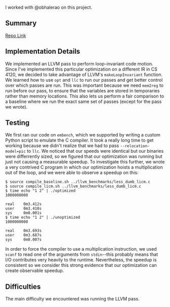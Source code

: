 I worked with @obhalerao on this project.

## Summary

[Repo Link]()

## Implementation Details

We implemented an LLVM pass to perform loop-invariant code motion. Since I've implemented this particular optimization on a different IR in CS 4120, we decided to take advantage of LLVM's `makeLoopInvariant` function. We learned how to use `opt` and `llc` to run our passes and get better control over which passes are run. This was important because we need `mem2reg` to run before our pass, to ensure that the variables are stored in temporaries rather than memory locations. This also lets us perform a fair comparison to a baseline where we run the exact same set of passes (except for the pass we wrote).

## Testing

We first ran our code on `embench`, which we supported by writing a custom Python script to emulate the C compiler. It took a really long time to get working because we didn't realize that we had to pass `--relocation-model=pic` to `llc`. We noticed that our speeds were identical but our binaries were differrently sized, so we figured that our optimization was running but just not causing a measurable speedup. To investigate this further, we wrote a very contrived C program in which our optimization hoists a multiplication out of the loop, and we were able to observe a speedup on this:
```
$ source compile_baseline.sh ../llvm_benchmarks/less_dumb_licm.c
$ source compile_licm.sh ../llvm_benchmarks/less_dumb_licm.c
$ time echo "1 2" | ./optimized 
1000000000

real    0m3.412s
user    0m3.410s
sys     0m0.001s
$ time echo "1 2" | ./unoptimized 
1000000000

real    0m3.693s
user    0m3.687s
sys     0m0.007s
```
In order to force the compiler to use a multiplication instruction, we used `scanf` to read one of the arguments from `stdin`--this probably means that I/O contributes very heavily to the runtime. Nevertheless, the speedup is consistent so we consider this strong evidence that our optimization can create observable speedup.

## Difficulties
The main difficulty we encountered was running the LLVM pass.